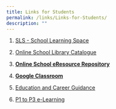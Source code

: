 ```yaml
---
title: Links for Students
permalink: /links/Links-for-Students/
description: ""
---
```

1.  [SLS - School Learning Space](https://vle.learning.moe.edu.sg/login) 
2.  [Online School Library Catalogue](https://schoolibrary.moe.edu.sg/payalebarmethodistgirlspri)
3.  **[Online School eResource Repository](https://schoolibrary.moe.edu.sg/eresourcespri/cgi-bin/spydus.exe/MSGTRN/WPAC/HOME)**  
    
4.  **[Google Classroom](https://classroom.google.com/)**
5.  [Education and Career Guidance](https://www.myskillsfuture.gov.sg/content/student/en/primary.html)
6.  [P1 to P3 e-Learning](https://drive.google.com/drive/folders/1TcSTNdLVpxk-u2JEtW7YCpYhog0fA7PI?usp=drive_link)